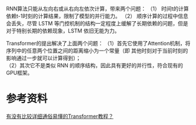 

RNN算法只能从左向右或从右向左依次计算，带来两个问题：
（1） 时间t的计算依赖t-1时刻的计算结果，限制了模型的并行能力。
（2） 顺序计算的过程中信息会丢失，尽管 LSTM 等门控机制的结构一定程度上缓解了长期依赖的问题，但是对于特别长期的依赖现象，LSTM 依旧无能为力。

Transformer的提出解决了上面两个问题： 
（1）首先它使用了Attention机制，将序列中的任意两个位置之间的距离缩小为一个常量（即 其他时刻对于当前时刻的影响通过一步就可以计算得到）；  
（2）其次它不是类似 RNN 的顺序结构，因此具有更好的并行性，符合现有的GPU框架。


# 参考资料
[有没有比较详细通俗易懂的Transformer教程？](https://www.zhihu.com/question/485876732/answer/2346024378)